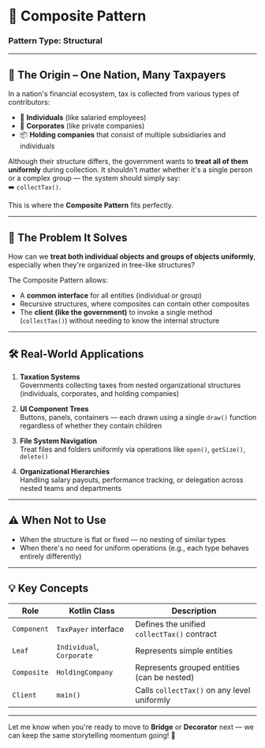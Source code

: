 # 🧩 Composite Pattern

### **Pattern Type:** Structural

---

## 🧭 The Origin – One Nation, Many Taxpayers

In a nation's financial ecosystem, tax is collected from various types of contributors:

- 👤 **Individuals** (like salaried employees)
- 🏢 **Corporates** (like private companies)
- 📦 **Holding companies** that consist of multiple subsidiaries and individuals

Although their structure differs, the government wants to **treat all of them uniformly** during collection. It shouldn't matter whether it's a single person or a complex group — the system should simply say:  
➡️ `collectTax()`.

This is where the **Composite Pattern** fits perfectly.

---

## 🧩 The Problem It Solves

How can we **treat both individual objects and groups of objects uniformly**, especially when they're organized in tree-like structures?

The Composite Pattern allows:
- A **common interface** for all entities (individual or group)
- Recursive structures, where composites can contain other composites
- The **client (like the government)** to invoke a single method (`collectTax()`) without needing to know the internal structure

---

## 🛠️ Real-World Applications

1. **Taxation Systems**  
   Governments collecting taxes from nested organizational structures (individuals, corporates, and holding companies)

2. **UI Component Trees**  
   Buttons, panels, containers — each drawn using a single `draw()` function regardless of whether they contain children

3. **File System Navigation**  
   Treat files and folders uniformly via operations like `open()`, `getSize()`, `delete()`

4. **Organizational Hierarchies**  
   Handling salary payouts, performance tracking, or delegation across nested teams and departments

---

## ⚠️ When Not to Use

- When the structure is flat or fixed — no nesting of similar types
- When there's no need for uniform operations (e.g., each type behaves entirely differently)
---

## 💡 Key Concepts

| Role              | Kotlin Class          | Description                                 |
|-------------------|------------------------|---------------------------------------------|
| `Component`       | `TaxPayer` interface   | Defines the unified `collectTax()` contract |
| `Leaf`            | `Individual`, `Corporate` | Represents simple entities              |
| `Composite`       | `HoldingCompany`       | Represents grouped entities (can be nested) |
| `Client`          | `main()`               | Calls `collectTax()` on any level uniformly |

---

Let me know when you're ready to move to **Bridge** or **Decorator** next — we can keep the same storytelling momentum going! 🚀
